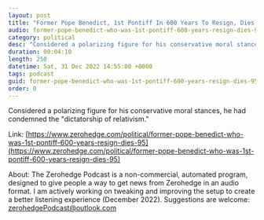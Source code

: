```yaml
---
layout: post
title: "Former Pope Benedict, 1st Pontiff In 600 Years To Resign, Dies At 95"
audio: former-pope-benedict-who-was-1st-pontiff-600-years-resign-dies-95-2
category: political
desc: "Considered a polarizing figure for his conservative moral stances, he had condemned the &quot;dictatorship of relativism.&quot;"
duration: 00:04:10
length: 250
datetime: Sat, 31 Dec 2022 14:55:00 +0000
tags: podcast
guid: former-pope-benedict-who-was-1st-pontiff-600-years-resign-dies-95-0
order: 0
---
```

Considered a polarizing figure for his conservative moral stances, he had condemned the &quot;dictatorship of relativism.&quot;

Link: [https://www.zerohedge.com/political/former-pope-benedict-who-was-1st-pontiff-600-years-resign-dies-95](https://www.zerohedge.com/political/former-pope-benedict-who-was-1st-pontiff-600-years-resign-dies-95)

About: The Zerohedge Podcast is a non-commercial, automated program, designed to give people a way to get news from Zerohedge in an audio format.  I am actively working on tweaking and improving the setup to create a better listening experience (December 2022).  Suggestions are welcome: [zerohedgePodcast@outlook.com](mailto:zerohedgePodcast@outlook.com)